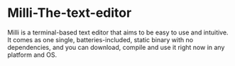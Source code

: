 # Milli-The-text-editor
Milli is a terminal-based text editor that aims to be easy to use and intuitive. It comes as one single, batteries-included, static binary with no dependencies, and you can download, compile and use it right now in any platform and OS.
